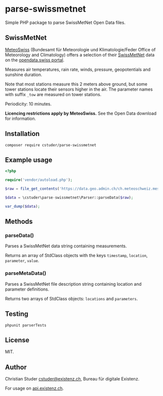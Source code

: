 # parse-swissmetnet

Simple PHP package to parse SwissMetNet Open Data files.

## SwissMetNet

[MeteoSwiss](https://www.meteoschweiz.admin.ch/) (Bundesamt für Meteorologie und Klimatologie/Feder Office of Meteorology and Climatology) offers a selection of their [SwissMetNet](https://www.meteoswiss.admin.ch/home/measurement-and-forecasting-systems/land-based-stations/automatisches-messnetz.html) data on the [opendata.swiss portal](https://opendata.swiss/en/dataset/automatische-wetterstationen-aktuelle-messwerte).

Measures air temperatures, rain rate, winds, pressure, geopotentials and sunshine duration.

Note that most stations measure this 2 meters above ground, but some tower stations locate their sensors higher in the air. The parameter names with suffix `_tow` are measured on tower stations.

Periodicity: 10 minutes.

**Licencing restrictions apply by MeteoSwiss.** See the Open Data download for information.

## Installation

`composer require cstuder/parse-swissmetnet`

## Example usage

```php
<?php

require('vendor/autoload.php');

$raw = file_get_contents('https://data.geo.admin.ch/ch.meteoschweiz.messwerte-aktuell/VQHA80.csv');

$data = \cstuder\parse-swissmetnet\Parser::parseData($raw);

var_dump($data);
```

## Methods

### parseData()

Parses a SwissMetNet data string containing measurements.

Returns an array of StdClass objects with the keys `timestamp`, `location`, `parameter`, `value`.

### parseMetaData()

Parses a SwissMetNet file description string containing location and parameter definitions.

Returns two arrays of StdClass objects: `locations` and `parameters`.

## Testing

`phpunit parserTests`

## License

MIT.

## Author

Christian Studer <cstuder@existenz.ch>, Bureau für digitale Existenz.

For usage on [api.existenz.ch](https://api.existenz.ch).
